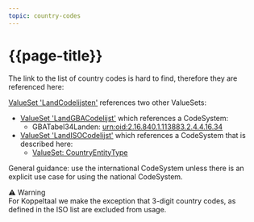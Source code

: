 ```yaml
---
topic: country-codes
---
```


# {{page-title}}

The link to the list of country codes is hard to find, therefore they are referenced here:

[ValueSet 'LandCodelijsten'](https://simplifier.net/packages/nictiz.fhir.nl.r4.zib2020/0.7.0-beta.1/files/783891) references two other ValueSets:
* [ValueSet 'LandGBACodelijst'](https://simplifier.net/packages/nictiz.fhir.nl.r4.zib2020/0.7.0-beta.1/files/783960) which references a CodeSystem:
    * GBATabel34Landen: [urn:oid:2.16.840.1.113883.2.4.4.16.34](https://simplifier.net/packages/nictiz.fhir.nl.r4.zib2020/0.7.0-beta.1/files/784072)
* [ValueSet 'LandISOCodelijst'](https://simplifier.net/packages/nictiz.fhir.nl.r4.zib2020/0.7.0-beta.1/files/783961) which references a CodeSystem that is described here:
    * [ValueSet: CountryEntityType](https://terminology.hl7.org/4.0.0/ValueSet-v3-CountryEntityType.html)

General guidance: use the international CodeSystem unless there is an explicit use case for using the national CodeSystem.

<div class="warning">
<span>⚠️ Warning</span>
</div>
For Koppeltaal we make the exception that 3-digit country codes, as defined in the ISO list are excluded from usage.